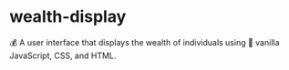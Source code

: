 # wealth-display
💰 A user interface that displays the wealth of individuals using 🍦 vanilla JavaScript, CSS, and HTML. 
